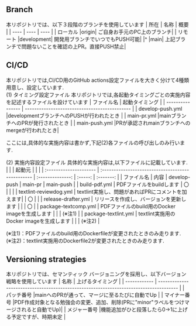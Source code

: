 ## Branch
本リポジトリでは、以下３段階のブランチを使用しています
| 所在 | 名称 | 概要 |
| ---- | ---- | ---- |
| ローカル |origin| ご自身お手元のPC上のブランチ|
| リモート |development| 開発用ブランチでいつでもPUSH可能|
|^         |main| 上記ブランチで問題ないことを確認の上PR。直接PUSH禁止|

## CI/CD
本リポジトリでは,CI/CD用のGitHub actions設定ファイルを大きく分けて4種類用意し、設定しています.  
(1) タイミング設定ファイル
本リポジトリでは,各起動タイミングごとの実施内容を記述するファイルを設けています
| ファイル名       | 起動タイミング                                |
| ---------------- | --------------------------------------------- | 
| develop-push.yml |developmentブランチへのPUSHが行われたとき      |
| main-pr.yml      |mainブランチへのPRが発行されたとき             |
| main-push.yml    |PRが承認されmainブランチへのmergeが行われたとき|

ここには,具体的な実施内容は書かず,下記(2)各ファイルの呼び出しのみ行います.  

(2) 実施内容設定ファイル
具体的な実施内容は,以下ファイルに記載しています.  
|                        |                                                   | 起動元           |         |           |
| :--------------------- | :------------------------------------------------ | :--------------: | :-----: | :-------: |
| ファイル名             | 内容                                              | develop-<br>push | main-pr | main-push | 
| build-pdf.yml          | PDFファイルをbuildします                          |  〇              |         |           |
| textlint-reviewdog.yml | textlint実施し、問題があればPRにコメントを加えます|                  |  〇     |           |
| release-drafter.yml    | リリースを作成し、バージョンを更新します          |                  |         | 〇        |
| package-textcomp.yml   | PDFファイルのbuild用のDocker imageを生成します    |                  |         | (※注1)    |
| package-textlint.yml   | textlint実施用のDocker imageを生成します          |                  |         | (※注2)    |

(※注1)：PDFファイルのbuild用のDockerfileが変更されたときのみ走ります.  
(※注2)：textlint実施用のDockerfile2が変更されたときのみ走ります.

## Versioning strategies
本リポジトリでは、セマンティック バージョニングを採用し、以下バージョン戦略を使用しています
| 名称         | 上げるタイミング                                                                       |
| ------------ | -------------------------------------------------------------------------------------- |
| パッチ番号   |mainへのPRが通って、マージに至るたびに自動でUp                                          |
| マイナー番号 |PDF作成対象となる勉強会の変更、追加、削除(PRに"minor"ラベルをつけマージされると自動でUp)|
| メジャー番号 |機能追加がひと段落したら0→1に上げる予定ですが、時期未定                                 |
